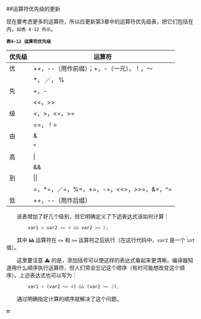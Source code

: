 ##运算符优先级的更新

现在要考虑更多的运算符，所以应更新第3章中的运算符优先级表，把它们包括在内，`如表 4-12 所示`。

**`表4-12 运算符优先级`**

| 优先级 | 运算符 |
|-|-|
| 优 | ++，--（用作前缀）；+，-（一元），！，～ |
|  | *， ／， % |
| 先 | +，- |
|  | <<，>> |
| 级 | <，>，<=，>= |
|  | ==，！= |
| 由 | & |
|| ^ |
| 高 | &#124; |
|| && |
| 到 | &#124;&#124; |
|| =，*=，／=，%=，+=，-=，<<=，>>=，&=，^= |
| 低 | ++，--（用作后缀） |


&emsp;&emsp;该表增加了好几个级别，但它明确定义了下述表达式该如何计算：

```javascript
        var1 = var2 <= 4 && var2 >= 2;
```

&emsp;&emsp;其中 **`&&`** 运算符在 `<=` 和 `>=` 运算符之后执行（在这行代码中，`var2` 是一个 `int` 值）。

&emsp;&emsp;这里要注意 ⚠️ 的是，添加括号可以使这样的表达式看起来更清晰。编译器知道用什么顺序执行运算符，但人们常会忘记这个顺序（有时可能想改变这个顺序）。上述表达式也可以写为：

```javascript
        var1 = (var2 <= 4) && (var2 >= 2);
```

&emsp;&emsp;通过明确指定计算的顺序就解决了这个问题。




🔚